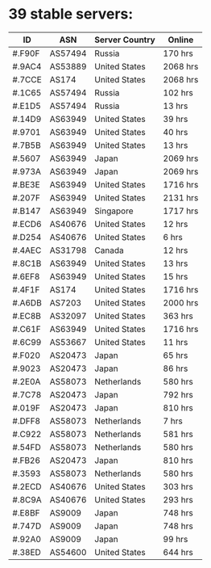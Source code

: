 # 39 stable servers:

| ID | ASN | Server Country | Online |
| ------ | ------ | ------ | ------ |
| #.F90F | AS57494 | Russia | 170 hrs |
| #.9AC4 | AS53889 | United States | 2068 hrs |
| #.7CCE | AS174 | United States | 2068 hrs |
| #.1C65 | AS57494 | Russia | 102 hrs |
| #.E1D5 | AS57494 | Russia | 13 hrs |
| #.14D9 | AS63949 | United States | 39 hrs |
| #.9701 | AS63949 | United States | 40 hrs |
| #.7B5B | AS63949 | United States | 13 hrs |
| #.5607 | AS63949 | Japan | 2069 hrs |
| #.973A | AS63949 | Japan | 2069 hrs |
| #.BE3E | AS63949 | United States | 1716 hrs |
| #.207F | AS63949 | United States | 2131 hrs |
| #.B147 | AS63949 | Singapore | 1717 hrs |
| #.ECD6 | AS40676 | United States | 12 hrs |
| #.D254 | AS40676 | United States | 6 hrs |
| #.4AEC | AS31798 | Canada | 12 hrs |
| #.8C1B | AS63949 | United States | 13 hrs |
| #.6EF8 | AS63949 | United States | 15 hrs |
| #.4F1F | AS174 | United States | 1716 hrs |
| #.A6DB | AS7203 | United States | 2000 hrs |
| #.EC8B | AS32097 | United States | 363 hrs |
| #.C61F | AS63949 | United States | 1716 hrs |
| #.6C99 | AS53667 | United States | 11 hrs |
| #.F020 | AS20473 | Japan | 65 hrs |
| #.9023 | AS20473 | Japan | 86 hrs |
| #.2E0A | AS58073 | Netherlands | 580 hrs |
| #.7C78 | AS20473 | Japan | 792 hrs |
| #.019F | AS20473 | Japan | 810 hrs |
| #.DFF8 | AS58073 | Netherlands | 7 hrs |
| #.C922 | AS58073 | Netherlands | 581 hrs |
| #.54FD | AS58073 | Netherlands | 580 hrs |
| #.FB26 | AS20473 | Japan | 810 hrs |
| #.3593 | AS58073 | Netherlands | 580 hrs |
| #.2ECD | AS40676 | United States | 303 hrs |
| #.8C9A | AS40676 | United States | 293 hrs |
| #.E8BF | AS9009 | Japan | 748 hrs |
| #.747D | AS9009 | Japan | 748 hrs |
| #.92A0 | AS9009 | Japan | 99 hrs |
| #.38ED | AS54600 | United States | 644 hrs |

